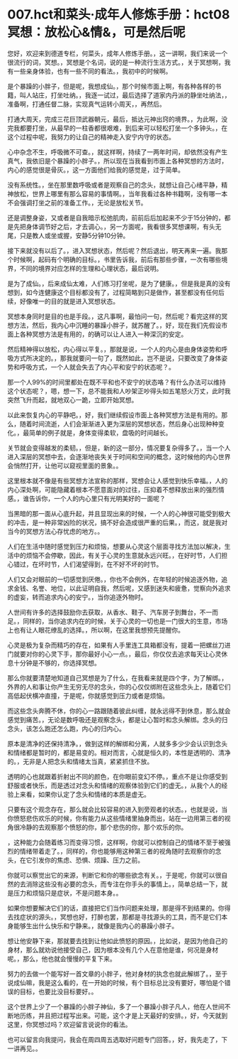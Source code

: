 # 007.hct和菜头·成年人修炼手册：hct08 冥想：放松心&情&，可是然后呢 

您好，欢迎来到德道专栏，何菜头，成年人修炼手册。，这一讲啊，我们来说一个很流行的词，冥想。，冥想是个名词，说的是一种流行生活方式。，关于冥想啊，我有一些亲身体验，也有一些不同的看法。，我初中的时候啊。

是个暴躁的小胖子，但是呢，我想成仙。，那个时候市面上啊，有各种各样的书籍，叫人站庄，打坐吐纳。，我逐一试过，最后选择了道家内丹派的静坐吐纳法，，准备啊，打通任督二脉，实现真气运转小周天，，再然后。

打通大周天，完成三花巨顶武器朝元，最后，抵达元神出窍的境界。，为此啊，没完我都要打坐，从最早的一柱香都很艰难，到后来可以轻松打坐一个多钟头。，在这个过程中呢，我努力的让自己的精神走入安宁内守的状态。

心中杂念不生，呼吸微不可查。，就这样啊，持续了一两年时间，却依然没有产生真气，我依旧是个暴躁的小胖子。，所以现在当我看到市面上各种冥想的方法时，内心的感觉很是骨灰。，这一方面他们给我的感觉是，过于简单。

没有系统性。，坐在那里数呼吸或者是观察自己的念头，就想让自己心绪平静，精神放松，世界上哪里有那么容易的事情啊。，当年我看过各种书籍啊，没有哪一本不会强调打坐之前的准备工作。，无论是放松关节。

还是调整身姿，又或者是自我暗示松弛肌肉，前前后后加起来不少于15分钟的，都是先把身体调节好之后，才去调心。，另一方面呢，我看很多冥想课啊，有头无尾，只是教人或坐或握，安静5分钟10分钟。

接下来就没有以后了。，进入冥想状态，然后呢？然后退出，明天再来一遍。我那个时候啊，起码有个明确的目标。，书里告诉我，前后有那些步骤，一次有哪些境界，不同的境界对应怎样的生理和心理状态，最后说明。

是为了成仙。，后来成仙太难，人们练习打坐呢，是为了健康。，但是我是真的没有想到，如今连健康这个目标都没有了，过程简略到只是做作，甚至都没有任何后续，好像唯一的目的就是进入冥想状态。

冥想本身同时是目的也是手段。，这凡事啊，最怕问一句，然后呢？看完这样的冥想方法，然后，我内心中沉睡的暴躁小胖子，就苏醒了。，好，现在我们先假设市面上各种冥想方法是有用的，的确可以让人进入一种深沉的安定。

然后精神得以放松，内心得以平复。，那就是说，一个人的内心是由身体姿势和呼吸方式所决定的。，那我就要问一句了，既然如此，岂不是说，只要改变了身体姿势和呼吸方式，一个人就会失去了内心平和安宁的状态呢？。

那一个人99%的时间里都处在既不平和也不安宁的状态咯？有什么办法可以维持这个状态呢？，嗯，想一下，总不能我和人吵架正吵得头如五笔怒火万丈，此时我突然飞升而起，就地双心一跪，立即开始冥想。

以此来恢复内心的平静吧。，好，我们继续假设市面上各种冥想方法是有用的。那么，随着时间流逝，人们会渐渐进入更为深层的冥想状态，然后身心出现种种变化。，最简单的例子就是，身体变得柔软，盘吸的时间越长。

关节就会变得越发的柔韧。，但是，新的这一部分，情况要复杂得多了。，当一个人进入深层的冥想中去，会逐渐地丧失关于时间和空间的概念，这时候他的内心世界会悄然打开，让他可以窥视里面的景象。。

这里根本就不像是有些冥想方法宣称的那样，冥想会让人感觉到快乐幸福。，人的内心深处啊，可能隐藏着根本不愿意面对的过往，压抑着不想释放出来的强烈情感。，谁告诉你，一个人的内心里只有光明美好的一面呢？

当黑暗的那一面从心底升起，并且显现出来的时候，一个人的心神很可能受到极大的冲击，是一种非常凶险的状况，搞不好会造成很严重的后果。，而这，就是我对当今的冥想方法心存忧虑的地方。。

人们在生活中随时感觉到压力和烦恼，想要从心灵这个层面寻找方法加以解决，生活中的烦恼不会停歇，因此，有关于心灵的生意就永远兴旺。，在好时节，人们担心错过，在坏时节，人们渴望得到，在不好不坏的时节。

人们又会对眼前的一切感觉到厌倦。，你也不会例外，在年轻的时候追逐外物，追求金钱、名誉、地位，以此证明自我，然后呢，又感到迷失和疲惫，觉察向外追求的虚妄，转而追求内心的安宁。，当你追逐外物时。

人世间有许多的选择鼓励你去获取，从香水、鞋子、汽车房子到舞台，不一而足。，同样的，当你追求内在的时候，关于心灵的一切也是一门很大的生意，市场上也有让人眼花缭乱的选择。，所以啊，在这里我想预先提醒你。

心灵是极为复杂而精巧的存在，如果有人手里连工具箱都没有，提着一把螺丝刀进门就要对你的心灵下手，那你最好小心一点。，最后，你仅仅去追求每天让心灵休息十分钟是不够的，你选择冥想。

那么你就要清楚地知道自己冥想是为了什么，在我看来就是四个字，为了解绑。，外界的人和事让你产生无穷无尽的念头，你的心仅仅绑附在这些念头上，随着它们高低起伏横冲直撞，于是呢，你就感觉到压力或者是烦恼。

而这些念头奔腾不休，你的心一路跟随着彼此纠缠，就永远得不到休息，那么就会感觉到痛苦。，无论是数呼吸还是观察念头，都是让心暂时和念头解绑。念头的归念头，该怎么跑还怎么跑，内心的归内心。

原本是清净的还保持清净。，做到这样的解绑和分离，人就多多少少会认识到念头和情绪都是暂时的，都是易变的。相对而言，心就是恒久的，本性是透明的、清净的。，无非是人把念头和情绪太当真，紧紧抓住不放。

透明的心也就跟着折射出不同的颜色，在你眼前变幻不停。，重点不是让你感受到舒服或者快乐，而是透过对念头和情绪的观察体验到它们的虚无。，从我个人的经验上来看，如果你认定了念头和情绪的本质是虚无。

只要有这个观念存在，那么就会比较容易的进入到旁观者的状态。，也就是说，当你愤怒悲伤欢乐的时候，你有能力从这些情绪里抽身而出，站在一边用第三者的视角很冷静的去观察那个愤怒的你，那个悲伤的你，那个欢乐的你。

，这种能力会随着练习而变得习惯，这样啊，你就可以控制自己的情绪不至于被强烈的情绪带着走了。，同样的，你也能够用这种第三者的视角随时去观察你的念头，在它引发你的焦虑、恐惧、烦躁、压力之前。

你就可以察觉出它的来源，判断它和你的哪些欲念有关。，于是呢，你就可以很自然的去消除这些没有必要的念头，而专注在你手头的事情上。，简单总结一下，就是压力和烦恼只是症状，不是问题本身。。

如果你想要解决它们的话，直接把它们当作问题来处理，那是得不到结果的。你得去找症状的源头。，冥想也好，打醉也罢，那都是寻找源头的工具，而不是它们本身能够生出什么快乐和宁静来。，就像是我内心的暴躁小胖子。

想让他安静下来，那就要去找到让他如此愤怒的原因。，比如说，是因为他自己的身材，那么就劝说他接受自己，因为根本没有几个人在意他是谁，何况是身材呢。，那么，他也就会慢慢的平复下来。

努力的去做一个能写好一首文章的小胖子，他对身材的执念也就此解绑了。，至于说成仙嘛，我是这么看的，在一开始的时候，有个目标总比没有要好，哪怕是个错误的目标，也要比没目标要好。。

这个世界上少了一个暴躁的小胖子神仙，多了一个暴躁小胖子凡人，他在人世间不断地历练，并且把过程写出来。可能，这个才是上天最好的安排。，好，今天就到这里，你冥想过吗？欢迎留言说说你的看法。

也可以留言向我提问，我会在周四周五选取好问题专门回答。，好，我先走了，下一讲再见。。